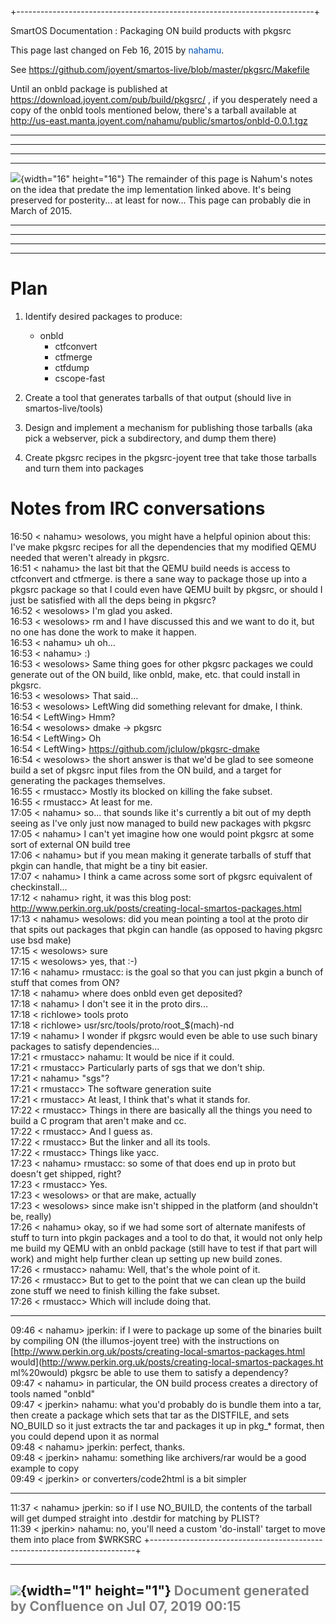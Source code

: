 +--------------------------------------------------------------------------+
<div class="pageheader">

<span class="pagetitle"> SmartOS Documentation : Packaging ON build
products with pkgsrc </span>

</div>

<div class="pagesubheading">

This page last changed on Feb 16, 2015 by
<font color="#0050B2">nahamu</font>.

</div>

See <https://github.com/joyent/smartos-live/blob/master/pkgsrc/Makefile>

Until an onbld package is published at
<https://download.joyent.com/pub/build/pkgsrc/> , if you desperately
need a copy of the onbld tools mentioned below, there's a tarball
available at
<http://us-east.manta.joyent.com/nahamu/public/smartos/onbld-0.0.1.tgz>

<div class="panelMacro">

  ----------------------------------------------------------------- ----
------------------------------------------------------------------------
------------------------------------------------------------------------
-------------
  ![](images/icons/emoticons/warning.gif){width="16" height="16"}   The
remainder of this page is Nahum's notes on the idea that predate the imp
lementation linked above. It's being preserved for posterity... at least
 for now...
                                                                    This
 page can probably die in March of 2015.
  ----------------------------------------------------------------- ----
------------------------------------------------------------------------
------------------------------------------------------------------------
-------------

</div>

Plan
========

1.  Identify desired packages to produce:
    -   onbld
        -   ctfconvert
        -   ctfmerge
        -   ctfdump
        -   cscope-fast

2.  Create a tool that generates tarballs of that output (should live
    in smartos-live/tools)
3.  Design and implement a mechanism for publishing those tarballs (aka
    pick a webserver, pick a subdirectory, and dump them there)
4.  Create pkgsrc recipes in the pkgsrc-joyent tree that take those
    tarballs and turn them into packages

Notes from IRC conversations
================================

16:50 &lt; nahamu&gt; wesolows, you might have a helpful opinion about
this: I've make pkgsrc recipes for all the dependencies that my modified
QEMU needed that weren't already in pkgsrc.\
16:51 &lt; nahamu&gt; the last bit that the QEMU build needs is access
to ctfconvert and ctfmerge. is there a sane way to package those up into
a pkgsrc package so that I could even have QEMU built by pkgsrc, or
should I just be satisfied with all the deps being in pkgsrc?\
16:52 &lt; wesolows&gt; I'm glad you asked.\
16:53 &lt; wesolows&gt; rm and I have discussed this and we want to do
it, but no one has done the work to make it happen.\
16:53 &lt; nahamu&gt; uh oh...\
16:53 &lt; nahamu&gt; :)\
16:53 &lt; wesolows&gt; Same thing goes for other pkgsrc packages we
could generate out of the ON build, like onbld, make, etc. that could
install in pkgsrc.\
16:53 &lt; wesolows&gt; That said...\
16:53 &lt; wesolows&gt; LeftWing did something relevant for dmake, I
think.\
16:54 &lt; LeftWing&gt; Hmm?\
16:54 &lt; wesolows&gt; dmake -&gt; pkgsrc\
16:54 &lt; LeftWing&gt; Oh\
16:54 &lt; LeftWing&gt; <https://github.com/jclulow/pkgsrc-dmake>\
16:54 &lt; wesolows&gt; the short answer is that we'd be glad to see
someone build a set of pkgsrc input files from the ON build, and a
target for generating the packages themselves.\
16:55 &lt; rmustacc&gt; Mostly its blocked on killing the fake subset.\
16:55 &lt; rmustacc&gt; At least for me.\
17:05 &lt; nahamu&gt; so... that sounds like it's currently a bit out of
my depth seeing as I've only just now managed to build new packages with
pkgsrc\
17:05 &lt; nahamu&gt; I can't yet imagine how one would point pkgsrc at
some sort of external ON build tree\
17:06 &lt; nahamu&gt; but if you mean making it generate tarballs of
stuff that pkgin can handle, that might be a tiny bit easier.\
17:07 &lt; nahamu&gt; I think a came across some sort of pkgsrc
equivalent of checkinstall...\
17:12 &lt; nahamu&gt; right, it was this blog post:
<http://www.perkin.org.uk/posts/creating-local-smartos-packages.html>\
17:13 &lt; nahamu&gt; wesolows: did you mean pointing a tool at the
proto dir that spits out packages that pkgin can handle (as opposed to
having pkgsrc use bsd make)\
17:15 &lt; wesolows&gt; sure\
17:15 &lt; wesolows&gt; yes, that :-)\
17:16 &lt; nahamu&gt; rmustacc: is the goal so that you can just pkgin a
bunch of stuff that comes from ON?\
17:18 &lt; nahamu&gt; where does onbld even get deposited?\
17:18 &lt; nahamu&gt; I don't see it in the proto dirs...\
17:18 &lt; richlowe&gt; tools proto\
17:18 &lt; richlowe&gt; usr/src/tools/proto/root\_\$(mach)-nd\
17:19 &lt; nahamu&gt; I wonder if pkgsrc would even be able to use such
binary packages to satisfy dependencies...\
17:21 &lt; rmustacc&gt; nahamu: It would be nice if it could.\
17:21 &lt; rmustacc&gt; Particularly parts of sgs that we don't ship.\
17:21 &lt; nahamu&gt; "sgs"?\
17:21 &lt; rmustacc&gt; The software generation suite\
17:21 &lt; rmustacc&gt; At least, I think that's what it stands for.\
17:22 &lt; rmustacc&gt; Things in there are basically all the things you
need to build a C program that aren't make and cc.\
17:22 &lt; rmustacc&gt; And I guess as.\
17:22 &lt; rmustacc&gt; But the linker and all its tools.\
17:22 &lt; rmustacc&gt; Things like yacc.\
17:23 &lt; nahamu&gt; rmustacc: so some of that does end up in proto but
doesn't get shipped, right?\
17:23 &lt; rmustacc&gt; Yes.\
17:23 &lt; wesolows&gt; or that are make, actually\
17:23 &lt; wesolows&gt; since make isn't shipped in the platform (and
shouldn't be, really)\
17:26 &lt; nahamu&gt; okay, so if we had some sort of alternate
manifests of stuff to turn into pkgin packages and a tool to do that, it
would not only help me build my QEMU with an onbld package (still have
to test if that part will work) and might help further clean up setting
up new build zones.\
17:26 &lt; rmustacc&gt; nahamu: Well, that's the whole point of it.\
17:26 &lt; rmustacc&gt; But to get to the point that we can clean up the
build zone stuff we need to finish killing the fake subset.\
17:26 &lt; rmustacc&gt; Which will include doing that.

------------------------------------------------------------------------

09:46 &lt; nahamu&gt; jperkin: if I were to package up some of the
binaries built by compiling ON (the illumos-joyent tree) with the
instructions on
[http://www.perkin.org.uk/posts/creating-local-smartos-packages.html
would](http://www.perkin.org.uk/posts/creating-local-smartos-packages.ht
ml%20would)
pkgsrc be able to use them to satisfy a dependency?\
09:47 &lt; nahamu&gt; in particular, the ON build process creates a
directory of tools named "onbld"\
09:47 &lt; jperkin&gt; nahamu: what you'd probably do is bundle them
into a tar, then create a package which sets that tar as the DISTFILE,
and sets NO\_BUILD so it just extracts the tar and packages it up in
pkg\_\* format, then you could depend upon it as normal\
09:48 &lt; nahamu&gt; jperkin: perfect, thanks.\
09:48 &lt; jperkin&gt; nahamu: something like archivers/rar would be a
good example to copy\
09:49 &lt; jperkin&gt; or converters/code2html is a bit simpler

------------------------------------------------------------------------

11:37 &lt; nahamu&gt; jperkin: so if I use NO\_BUILD, the contents of
the tarball will get dumped straight into .destdir for matching by
PLIST?\
11:39 &lt; jperkin&gt; nahamu: no, you'll need a custom 'do-install'
target to move them into place from \$WRKSRC
+--------------------------------------------------------------------------+

  ----------------------------------------------------------------------------------
  ![](images/border/spacer.gif){width="1" height="1"}
  <font color="grey">Document generated by Confluence on Jul 07, 2019 00:15</font>
  ----------------------------------------------------------------------------------


